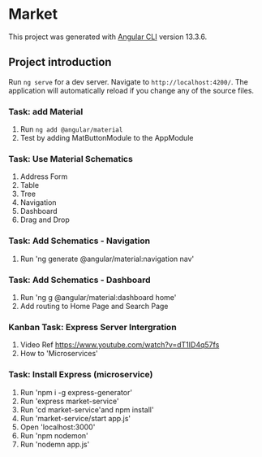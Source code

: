 # Market

This project was generated with [Angular CLI](https://github.com/angular/angular-cli) version 13.3.6.

## Project introduction

Run `ng serve` for a dev server. Navigate to `http://localhost:4200/`. The application will automatically reload if you change any of the source files.

### Task: add Material

1. Run `ng add @angular/material`
2. Test by adding MatButtonModule to the AppModule

### Task: Use Material Schematics

1. Address Form
2. Table
3. Tree
4. Navigation
5. Dashboard
6. Drag and Drop

### Task: Add Schematics - Navigation

1. Run 'ng generate @angular/material:navigation nav'

### Task: Add Schematics - Dashboard

1. Run 'ng g @angular/material:dashboard home'
2. Add routing to Home Page and Search Page

### Kanban Task: Express Server Intergration

1. Video Ref <https://www.youtube.com/watch?v=dT1ID4q57fs>
2. How to 'Microservices'

### Task: Install Express (microservice)

1. Run 'npm i -g express-generator'
2. Run 'express market-service'
3. Run 'cd market-service'and npm install'
4. Run 'market-service/start app.js'
5. Open 'localhost:3000'
6. Run 'npm nodemon'
7. Run 'nodemn app.js'
